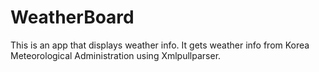 # WeatherBoard
This is an app that displays weather info. It gets weather info from Korea Meteorological Administration using Xmlpullparser.

